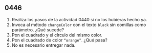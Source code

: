 ## 0446

1. Realiza los pasos de la actividad 0440 si no los hubieras hecho ya.
2. Invoca al método `changeColor` con el texto `black` sin comillas como parámetro. ¿Qué sucede?
3. Pon el cuadrado y el círculo del mismo color.
4. Pon el cuadrado de color `“orange”`. ¿Qué pasa?
5. No es necesario entregar nada.
